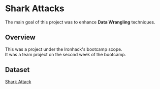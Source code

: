 # Shark Attacks

The main goal of this project was to enhance **Data Wrangling** techniques.


## Overview
This was a project under the Ironhack's bootcamp scope.  
It was a team project on the second week of the bootcamp.

## Dataset
[Shark Attack](https://www.sharkattackfile.net/incidentlog.htm)
